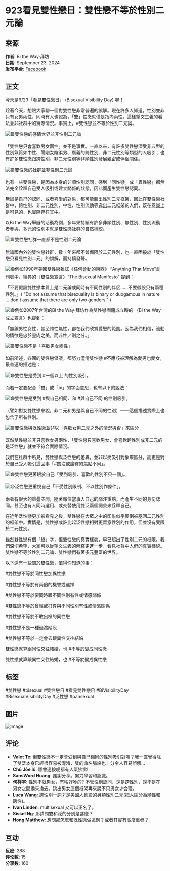 # 923看見雙性戀日：雙性戀不等於性別二元論

## 来源
**作者**: Bi the Way‧拜坊  
**日期**: September 23, 2024  
**发布平台**: [Facebook](https://www.facebook.com/BitheWay.tw/posts/pfbid02Bxa5qPmWNM8M4vKcL72MPYJfyR2Y2T5ueE3ZsTKZyCUTetLQtghpoDo4wZosnfM1l?__cft__[0]=AZWqeXKfUbC-VeDaTDhpHDVSGTF9h-ZXv-NyNTDgUTroPfbCVG4dy6j9lNBdxMjMmxAVzzq48Bhvte2kURBTGFpvIbDOmLPRiUzj9aUtBOB-nXV8EsdzGvZavcBQrzUiCDhh5TRAL25D3bbTn_RVvQIBDZwndEDf3c7A_MKYK7kk4A&__tn__=%2CO%2CP-R)

## 正文
今天是9/23「看見雙性戀日」 (Bisexual Visibility Day) 喔！

趁著今天，想跟大家聊一個對雙性戀非常普遍的誤解。現在許多人知道，性別並非只有女男兩性，同時有人也認為，「雙」性戀就僅是指向兩性。這樣望文生義的看法並非社群中的實際情況。事實上，#雙性戀並不等於性別二元論。

![🟪](https://static.xx.fbcdn.net/images/emoji.php/v9/tab/1/16/1f7ea.png)雙性戀的感情世界並非性別二元論

「雙性戀只會喜歡男女兩性」並不是事實。一直以來，有許多雙性戀深受非典型的性別氣質如中性、陽剛女陰柔男、廣義的跨性別、非二元性別等類型的人吸引；也有許多雙性戀跟跨性別、非二元性別等非順性別發展親密或伴侶關係。

![🟪](https://static.xx.fbcdn.net/images/emoji.php/v9/tab/1/16/1f7ea.png)雙性戀的社群並非性別二元論

也有一些雙性戀，是因為本身的非順性別認同，感到「同性戀」或「異性戀」都無法完全詮釋自己受人吸引或建立關係的狀態，因此而產生雙性戀認同。

無論是自己的認同、或者喜愛的對象，都可能超出性別二元框架，因此在雙性戀社群中，跨性別、非二元性別、中性、性別流動等逸出二元框架的人們，既在意識上是可見的、也實際存在其中。

以Bi the Way舉辦的活動為例，多年來持續有許多非順性別、無性別、性別流動者參與，多元的性別本就是雙性戀社群的自然樣貌。

![🟪](https://static.xx.fbcdn.net/images/emoji.php/v9/tab/1/16/1f7ea.png)雙性戀社群一直都不是性別二元論

無論國內外的雙性戀社群，數十年來都不曾侷限於二元性別，也一直困擾於「雙性戀只看見性別二元」的誤解，而持續發聲。

![🟣](https://static.xx.fbcdn.net/images/emoji.php/v9/t7d/1/16/1f7e3.png)例如1990年美國雙性戀雜誌《任何會動的東西》 “Anything That Move”創刊號中，經典的〈雙性戀宣言〉“The Bisexual Manifesto” 提到：

「不要假設雙性戀本質上是二元論或同時有不同性別的伴侶……不要假設只有兩種性別。」( “Do not assume that bisexuality is binary or duogamous in nature … don't assume that there are only two genders.” )

![🟣](https://static.xx.fbcdn.net/images/emoji.php/v9/t7d/1/16/1f7e3.png)例如2007年台灣的Bi the Way‧拜坊作為雙性戀團體成立時的 〈Bi the Way成立宣言〉也提到：

「無論男性女性，甚至跨性無性，都在我們欣賞愛戀的範圍。因為我們相信，流動的情欲是忠於靈肉之美，而非性／別之分。」

![🟪](https://static.xx.fbcdn.net/images/emoji.php/v9/tab/1/16/1f7ea.png)雙性戀不是「喜歡男女兩性」

如前所述，各國的雙性戀倡議，都努力澄清雙性戀 #不應該被理解為愛男也愛女，最普遍的描述是：

![🟣](https://static.xx.fbcdn.net/images/emoji.php/v9/t7d/1/16/1f7e3.png)雙性戀是受到 #一個以上 的性別吸引。

而若一定要配合「雙」或「bi」的字面意思，也有以下的說法：

![🟣](https://static.xx.fbcdn.net/images/emoji.php/v9/t7d/1/16/1f7e3.png)雙性戀是受到 #與自己相同、和 #與自己不同 的性別吸引。

（譬如對女雙性戀來說，非二元和男是與自己不同的性別）——這個描述實際上也包含了所有性別。

![🟪](https://static.xx.fbcdn.net/images/emoji.php/v9/tab/1/16/1f7ea.png)雙性戀與泛性戀並非以「喜歡女男二元之外的情況與否」來區分

既然雙性戀並非只喜歡女男兩性，「雙性戀只喜歡男女，會喜歡跨性別或非二元的是泛性戀」就並不符合實際情況。

我們在社群中所見，雙性戀與泛性戀的差異，並非以受吸引對象來區分，而更是對於自己受人吸引這回事「#關注或詮釋的焦點不同」。

![🟣](https://static.xx.fbcdn.net/images/emoji.php/v9/t7d/1/16/1f7e3.png)雙性戀更著眼於自己「受到吸引、喜歡的性別不只一個」。

![🟡](https://static.xx.fbcdn.net/images/emoji.php/v9/t7b/1/16/1f7e1.png)泛性戀更重視自己「不受性別限制、不以性別作條件」。

兩者有很大的重疊空間，隨著每位當事人自己的關注重點，而產生不同的身份認同。甚至也有人同時選用、或交替使用雙泛兩個詞彙來詮釋自己。

在近年泛性戀更加被看見之後，雙性戀在大眾之中的印象似乎反倒被塞回二元性別的框架中。實情是，雙性戀或許比起泛性戀相對更留意性別的作用，但並沒有受限於二元性別。

雖然雙性戀有個「雙」字，但雙性戀的真實樣貌，早已超出了性別二元的框限。我們深切希望，大家可以從望文生義的解釋更進一步，看見社群中人們的真實樣貌。雙性戀不等於性別二元論，雙性戀們有著多元豐富的世界。

以下還有一些關於雙性戀，值得你知道的事：

#雙性戀不等於同性戀加異性戀

#雙性戀不等於有兩倍的機會或選擇

#雙性戀不等於要同時跟不同性別有性或情感關係

#雙性戀不等於曾經或打算與不同性別有性或情感關係

#雙性戀不等於不敢出櫃的同性戀

#雙性戀不是一種過渡階段

#雙性戀不等於一定會去跟異性交往結婚

雙性戀就算跟同性交往結婚，也 #不等於變成同性戀

雙性戀就算跟異性交往結婚，也 #不等於變成異性戀

## 标签
#雙性戀 #bisexual #雙性戀日 #看見雙性戀日 #BiVisibilityDay #BisexualVisibilityDay #泛性戀 #pansexual

## 图片

![Image](https://scontent-sjc3-1.xx.fbcdn.net/v/t39.30808-6/461149681_952751520226162_1487260754594109577_n.jpg?stp=dst-jpg_p526x296_tt6&_nc_cat=105&ccb=1-7&_nc_sid=127cfc&_nc_ohc=x8tQjXZqOKMQ7kNvgE6JhOX&_nc_oc=Adhh_04tqIaELtmLTctrW7zfHjn7K0H_rBF4Vn4f-H-Pl-ldsiatXOBp9hhQzy6WY9I&_nc_zt=23&_nc_ht=scontent-sjc3-1.xx&_nc_gid=AU-fG_qxeGOLdNhYDkPoNbp&oh=00_AYAj2HU2MdDFdzzwaTW0-PMCZApIodKKAJSl14JR3g1vdQ&oe=67BC1F77)

## 评论
- **Valet Te**: 但雙性戀不一定會受到與自己相同的性別吸引對嗎？我一直覺得除了雙泛本身已經很容易被混淆，雙的命名脈絡也十分令人容易誤解…
- **Chú Jōe Ĩû**: 哪會連按呢都有人氣怫怫!
- **SansWord Huang**: 謝謝分享。努力學習和認識。
- **何祥宇**: 性別不就男女，有啥好吵的? 不管性別認同、還是跨性別，還不是在男女之間換來換去。跳出男女這個框架再來說不只男女才合理。
- **Luca Wang**: 跨性別一詞才是美國人創設的另類性別二元(把人區分為順性和跨性)。
- **Ivan Linden**: multisexual 又可以正名了。
- **Sissel Ng**: 那請問雙和泛的分別是甚麼？
- **Hong Matthew**: 想問那怎麼和泛性戀做區別？或者其實有高度重疊？

## 互动
**反应**: 288  
**评论数**: 15  
**分享数**: 160  